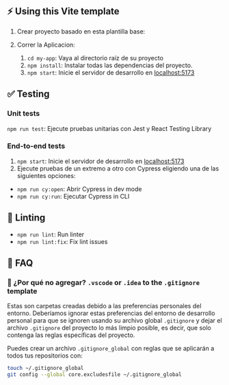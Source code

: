 
## ⚡ Using this Vite template

1. Crear proyecto basado en esta plantilla base:


2. Correr la Aplicacion:
   1. `cd my-app`: Vaya al directorio raíz de su proyecto
   2. `npm install`: Instalar todas las dependencias del proyecto.
   3. `npm start`: Inicie el servidor de desarrollo en [localhost:5173](http://localhost:5173/)

## ✅ Testing

### Unit tests

`npm run test`: Ejecute pruebas unitarias con Jest y React Testing Library

### End-to-end tests

1. `npm start`: Inicie el servidor de desarrollo en [localhost:5173](http://localhost:5173/)
2. Ejecute pruebas de un extremo a otro con Cypress eligiendo una de las siguientes opciones:
  - `npm run cy:open`: Abrir Cypress in dev mode
  - `npm run cy:run`: Ejecutar Cypress in CLI

## 🔦 Linting

- `npm run lint`: Run linter
- `npm run lint:fix`: Fix lint issues


## 🤔 FAQ



### 👻 ¿Por qué no agregar? `.vscode` or `.idea` to the `.gitignore` template

Estas son carpetas creadas debido a las preferencias personales del entorno. Deberíamos ignorar estas preferencias del entorno de desarrollo personal para que se ignoren usando su archivo global `.gitignore` y dejar el archivo `.gitignore` del proyecto lo más limpio posible, es decir, que solo contenga las reglas específicas del proyecto.

Puedes crear un archivo `.gitignore_global` con reglas que se aplicarán a todos tus repositorios con:

```bash
touch ~/.gitignore_global
git config --global core.excludesfile ~/.gitignore_global
```


